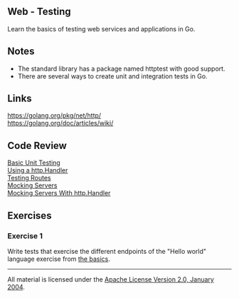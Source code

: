 ## Web - Testing

Learn the basics of testing web services and applications in Go.

## Notes

* The standard library has a package named httptest with good support.
* There are several ways to create unit and integration tests in Go.

## Links

https://golang.org/pkg/net/http/  
https://golang.org/doc/articles/wiki/  

## Code Review

[Basic Unit Testing](example1/unit_test.go)  
[Using a http.Handler](example2/unit_test.go)  
[Testing Routes](example3/unit_test.go)  
[Mocking Servers](example4/integration_test.go)  
[Mocking Servers With http.Handler](example5/integration_test.go)  

## Exercises

### Exercise 1

Write tests that exercise the different endpoints of the "Hello world" language exercise from [the basics](../basics/README.md).
___
All material is licensed under the [Apache License Version 2.0, January 2004](http://www.apache.org/licenses/LICENSE-2.0).

